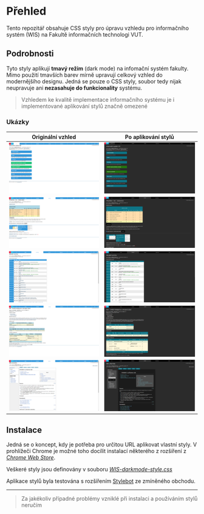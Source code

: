 # Přehled

Tento repozitář obsahuje CSS styly pro úpravu vzhledu pro informačního systém (WIS) na Fakultě informačních technologi VUT.

## Podrobnosti

Tyto styly aplikují **tmavý režim** (dark mode) na infomační systém fakulty. Mimo použití tmavších barev mírně upravují celkový vzhled do modernějšího designu. Jedná se pouze o CSS styly, soubor tedy nijak neupravuje ani **nezasahuje do funkcionality** systému.

> Vzhledem ke kvalitě implementace informačního systému je i implementované aplikování stylů značně omezené

### Ukázky

Originální vzhled          |  Po aplikování stylů
:-------------------------:|:-------------------------:
![](https://github.com/chladekm/VUT-FIT-WIS_Dark-mode/blob/master/img/Before/old_wis_0.png) | ![](https://github.com/chladekm/VUT-FIT-WIS_Dark-mode/blob/master/img/After/wis_0.png)
![](https://github.com/chladekm/VUT-FIT-WIS_Dark-mode/blob/master/img/Before/old_wis_1.png) | ![](https://github.com/chladekm/VUT-FIT-WIS_Dark-mode/blob/master/img/After/wis_1.png)
![](https://github.com/chladekm/VUT-FIT-WIS_Dark-mode/blob/master/img/Before/old_wis_2.png) | ![](https://github.com/chladekm/VUT-FIT-WIS_Dark-mode/blob/master/img/After/wis_2.png)
![](https://github.com/chladekm/VUT-FIT-WIS_Dark-mode/blob/master/img/Before/old_wis_3.png) | ![](https://github.com/chladekm/VUT-FIT-WIS_Dark-mode/blob/master/img/After/wis_3.png)
![](https://github.com/chladekm/VUT-FIT-WIS_Dark-mode/blob/master/img/Before/old_wis_4.png) | ![](https://github.com/chladekm/VUT-FIT-WIS_Dark-mode/blob/master/img/After/wis_4.png)

## Instalace

Jedná se o koncept, kdy je potřeba pro určitou URL aplikovat vlastní styly. V prohlížeči Chrome je možné toho docílit instalací některého z rozšíření z [*Chrome Web Store*](https://chrome.google.com/webstore/category/extensions).

Veškeré styly jsou definovány v souboru [*WIS-darkmode-style.css*](https://github.com/chladekm/VUT-FIT-WIS_Dark-mode/blob/master/src/WIS-darkmode-style.css)

Aplikace stylů byla testována s rozšířením [Stylebot](https://chrome.google.com/webstore/detail/stylebot/oiaejidbmkiecgbjeifoejpgmdaleoha) ze zmíněného obchodu.  

---

> Za jakékoliv případné problémy vzniklé při instalaci a používáním stylů neručím